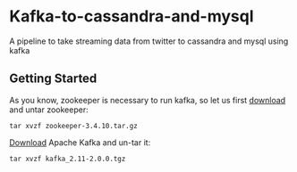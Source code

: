 # Kafka-to-cassandra-and-mysql
A pipeline to take streaming data from twitter to cassandra and mysql using kafka

## Getting Started
As you know, zookeeper is necessary to run kafka, so let us first [download](https://www.apache.org/dyn/closer.cgi/zookeeper/) and untar zookeeper:
```
tar xvzf zookeeper-3.4.10.tar.gz
```


[Download](https://www.apache.org/dyn/closer.cgi?path=/kafka/2.0.0/kafka_2.11-2.0.0.tgz) Apache Kafka and un-tar it:
```
tar xvzf kafka_2.11-2.0.0.tgz
```

